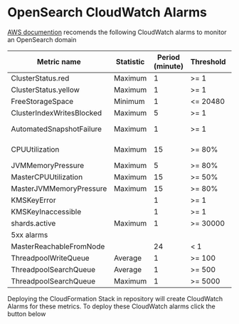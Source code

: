# OpenSearch CloudWatch Alarms
[AWS documention](https://docs.aws.amazon.com/opensearch-service/latest/developerguide/cloudwatch-alarms.html) recomends the following CloudWatch alarms to monitor an OpenSearch domain

| Metric name                | Statistic | Period (minute) | Threshold | Datapoints to alarm |
|----------------------------|-----------|-----------------| ----------| --------------------|
| ClusterStatus.red          | Maximum   | 1               | >= 1      | 1 out of 1          | 
| ClusterStatus.yellow       | Maximum   | 1               | >= 1      | 1 out of 1          |
| FreeStorageSpace           | Minimum   | 1               | <= 20480  | 1 out of 1          |
| ClusterIndexWritesBlocked  | Maximum   | 5               | >= 1      | 1 out of 1          |
| AutomatedSnapshotFailure   | Maximum   | 1               | >= 1      | 15 out of 15        |
| CPUUtilization             | Maximum   | 15              | >= 80%    | 15 out of 15        |
| JVMMemoryPressure          | Maximum   | 5               | >= 80%    | 3 out of 3          |
| MasterCPUUtilization       | Maximum   | 15              | >= 50%    | 3 out of 3          |
| MasterJVMMemoryPressure    | Maximum   | 15              | >= 80%    | 1 out of 1          |
| KMSKeyError                |           | 1               | >= 1      | 1 out of 1          |
| KMSKeyInaccessible         |           | 1               | >= 1      | 1 out of 1          |
| shards.active              | Maximum   | 1               | >= 30000  | 1 out of 1          | 
| 5xx alarms                 |           |                 |           | 1 out of 1          |
| MasterReachableFromNode    |           | 24              | < 1       | 1 out of 1          |
| ThreadpoolWriteQueue       | Average   | 1               | >= 100    | 1 out of 1          |
| ThreadpoolSearchQueue      | Average   | 1               | >= 500    | 1 out of 1          |
| ThreadpoolSearchQueue      | Maximum   | 1               | >= 5000   | 1 out of 1          |

Deploying the CloudFormation Stack in repository will create CloudWatch Alarms for these metrics. To deploy these CloudWatch alarms click the button below

